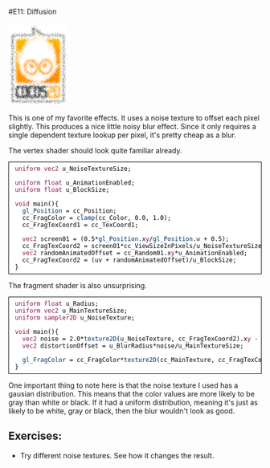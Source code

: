 #E11: Diffusion

![image](E11_Diffusion.png)

This is one of my favorite effects. It uses a noise texture to offset each pixel slightly. This produces a nice little noisy blur effect. Since it only requires a single dependent texture lookup per pixel, it's pretty cheap as a blur.

The vertex shader should look quite familiar already.

<pre style="text-align:left;color:#000000; background-color:#ffffff; border:solid black 1px; padding:0.5em 1em 0.5em 1em; overflow:auto;font-size:small; font-family:monospace; "><span style="color:#881350;">uniform</span> <span style="color:#881350;">vec2</span> u_NoiseTextureSize;

<span style="color:#881350;">uniform</span> <span style="color:#881350;">float</span> u_AnimationEnabled;
<span style="color:#881350;">uniform</span> <span style="color:#881350;">float</span> u_BlockSize;

<span style="color:#881350;">void</span> main(){
  <span style="color:#003369;">gl_Position</span> = cc_Position;
  cc_FragColor = <span style="color:#003369;">clamp</span>(cc_Color, 0.0, 1.0);
  cc_FragTexCoord1 = cc_TexCoord1;
  
  <span style="color:#881350;">vec2</span> screen01 = (0.5*<span style="color:#003369;">gl_Position</span>.x<span style="color:#881350;">y</span>/<span style="color:#003369;">gl_Position</span>.<span style="color:#881350;">w</span> + 0.5);
  cc_FragTexCoord2 = screen01*cc_ViewSizeInPixels/u_NoiseTextureSize;
  <span style="color:#881350;">vec2</span> randomAnimatedOffset = cc_Random01.x<span style="color:#881350;">y</span>*u_AnimationEnabled;
  cc_FragTexCoord2 = (uv + randomAnimatedOffset)/u_BlockSize;
}
</pre>

The fragment shader is also unsurprising.

<pre style="text-align:left;color:#000000; background-color:#ffffff; border:solid black 1px; padding:0.5em 1em 0.5em 1em; overflow:auto;font-size:small; font-family:monospace; "><span style="color:#881350;">uniform</span> <span style="color:#881350;">float</span> u_Radius;
<span style="color:#881350;">uniform</span> <span style="color:#881350;">vec2</span> u_MainTextureSize;
<span style="color:#881350;">uniform</span> <span style="color:#881350;">sampler2D</span> u_NoiseTexture;

<span style="color:#881350;">void</span> main(){
  <span style="color:#881350;">vec2</span> noise = 2.0*<span style="color:#003369;">texture2D</span>(u_NoiseTexture, cc_FragTexCoord2).x<span style="color:#881350;">y</span> - 1.0;
  <span style="color:#881350;">vec2</span> distortionOffset = u_BlurRadius*noise/u_MainTextureSize;
  
  <span style="color:#003369;">gl_FragColor</span> = cc_FragColor*<span style="color:#003369;">texture2D</span>(cc_MainTexture, cc_FragTexCoord1 + distortionOffset);
}
</pre>

One important thing to note here is that the noise texture I used has a gausian distribution. This means that the color values are more likely to be gray than white or black. If it had a uniform distribution, meaning it's just as likely to be white, gray or black, then the blur wouldn't look as good.

## Exercises:

* Try different noise textures. See how it changes the result.